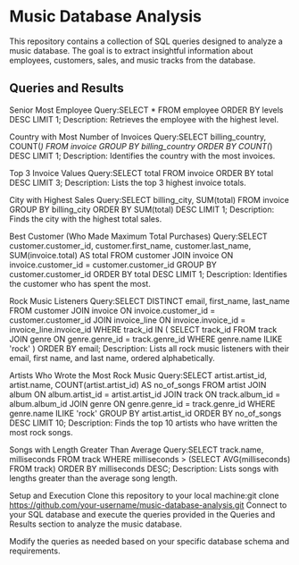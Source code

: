 # Music Database Analysis

This repository contains a collection of SQL queries designed to analyze a music database. The goal is to extract insightful information about employees, customers, sales, and music tracks from the database.

## Queries and Results

Senior Most Employee
Query:SELECT * FROM employee ORDER BY levels DESC LIMIT 1;
Description: Retrieves the employee with the highest level.

Country with Most Number of Invoices
Query:SELECT billing_country, COUNT(*) FROM invoice GROUP BY billing_country ORDER BY COUNT(*) DESC LIMIT 1;
Description: Identifies the country with the most invoices.

Top 3 Invoice Values
Query:SELECT total FROM invoice ORDER BY total DESC LIMIT 3;
Description: Lists the top 3 highest invoice totals.

City with Highest Sales
Query:SELECT billing_city, SUM(total) FROM invoice GROUP BY billing_city ORDER BY SUM(total) DESC LIMIT 1;
Description: Finds the city with the highest total sales.

Best Customer (Who Made Maximum Total Purchases)
Query:SELECT customer.customer_id, customer.first_name, customer.last_name, SUM(invoice.total) AS total
FROM customer
JOIN invoice ON invoice.customer_id = customer.customer_id
GROUP BY customer.customer_id
ORDER BY total DESC LIMIT 1;
Description: Identifies the customer who has spent the most.

Rock Music Listeners
Query:SELECT DISTINCT email, first_name, last_name
FROM customer
JOIN invoice ON invoice.customer_id = customer.customer_id
JOIN invoice_line ON invoice.invoice_id = invoice_line.invoice_id
WHERE track_id IN (
  SELECT track_id FROM track
  JOIN genre ON genre.genre_id = track.genre_id
  WHERE genre.name ILIKE 'rock'
)
ORDER BY email;
Description: Lists all rock music listeners with their email, first name, and last name, ordered alphabetically.

Artists Who Wrote the Most Rock Music
Query:SELECT artist.artist_id, artist.name, COUNT(artist.artist_id) AS no_of_songs
FROM artist
JOIN album ON album.artist_id = artist.artist_id
JOIN track ON track.album_id = album.album_id
JOIN genre ON genre.genre_id = track.genre_id
WHERE genre.name ILIKE 'rock'
GROUP BY artist.artist_id
ORDER BY no_of_songs DESC LIMIT 10;
Description: Finds the top 10 artists who have written the most rock songs.

Songs with Length Greater Than Average
Query:SELECT track.name, milliseconds FROM track
WHERE milliseconds > (SELECT AVG(milliseconds) FROM track)
ORDER BY milliseconds DESC;
Description: Lists songs with lengths greater than the average song length.

Setup and Execution
Clone this repository to your local machine:git clone https://github.com/your-username/music-database-analysis.git
Connect to your SQL database and execute the queries provided in the Queries and Results section to analyze the music database.

Modify the queries as needed based on your specific database schema and requirements.
